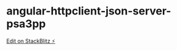 # angular-httpclient-json-server-psa3pp

[Edit on StackBlitz ⚡️](https://stackblitz.com/edit/angular-httpclient-json-server-psa3pp)